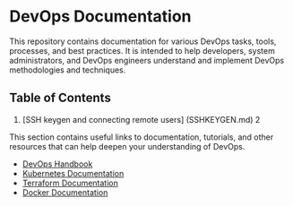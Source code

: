 # DevOps Documentation

This repository contains documentation for various DevOps tasks, tools, processes, and best practices. It is intended to help developers, system administrators, and DevOps engineers understand and implement DevOps methodologies and techniques.

## Table of Contents

1. [SSH keygen and connecting remote users] (SSHKEYGEN.md)
2









This section contains useful links to documentation, tutorials, and other resources that can help deepen your understanding of DevOps.

- [DevOps Handbook](https://www.amazon.com/DevOps-Handbook-Engineering-Culture-Technology/dp/1942788298)
- [Kubernetes Documentation](https://kubernetes.io/docs/)
- [Terraform Documentation](https://www.terraform.io/docs/)
- [Docker Documentation](https://docs.docker.com/)

